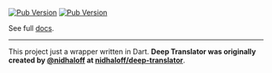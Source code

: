[![Pub Version](https://img.shields.io/pub/v/deeptc)](https://pub.dev/packages/deeptc) [![Pub Version](https://img.shields.io/pub/points/deeptc)](https://pub.dev/packages/deeptc)

See full [docs](https://pub.dev/packages/deeptc).

---

This project just a wrapper written in Dart. **Deep Translator was originally created by [@nidhaloff](https://github.com/nidhaloff) at [nidhaloff/deep-translator](https://github.com/nidhaloff/deep-translator)**.
